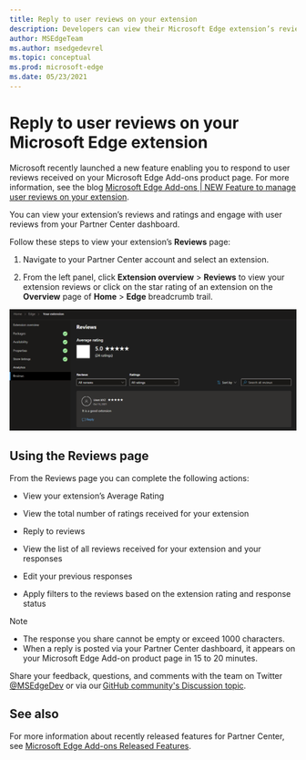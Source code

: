 ```yaml
---
title: Reply to user reviews on your extension
description: Developers can view their Microsoft Edge extension’s reviews and ratings and respond to user reviews from the Partner Center dashboard.
author: MSEdgeTeam
ms.author: msedgedevrel
ms.topic: conceptual
ms.prod: microsoft-edge
ms.date: 05/23/2021
---
```

# Reply to user reviews on your Microsoft Edge extension


<!-- ====================================================================== -->
Microsoft recently launched a new feature enabling you to respond to user reviews received on your Microsoft Edge Add-ons product page. For more information, see the blog [Microsoft Edge Add-ons | NEW Feature to manage user reviews on your extension](https://techcommunity.microsoft.com/t5/articles/microsoft-edge-add-ons-new-feature-to-manage-user-reviews-on/m-p/3372537).


<!-- ====================================================================== -->
You can view your extension’s reviews and ratings and engage with user reviews from your Partner Center dashboard.


<!-- ====================================================================== -->
Follow these steps to view your extension’s **Reviews** page:

1. Navigate to your Partner Center account and select an extension.

2. From the left panel, click **Extension overview** > **Reviews** to view your extension reviews or click on the star rating of an extension on the **Overview** page of **Home** > **Edge** breadcrumb trail.


<!-- ====================================================================== -->
![Microsoft Partner Center reviews feature](media\user-reviews.png) 


<!-- ====================================================================== -->
## Using the Reviews page

From the Reviews page you can complete the following actions:

* View your extension’s Average Rating

* View the total number of ratings received for your extension

* Reply to reviews

* View the list of all reviews received for your extension and your responses

* Edit your previous responses

* Apply filters to the reviews based on the extension rating and response status


<!-- ====================================================================== -->
> [!NOTE]
> * The response you share cannot be empty or exceed 1000 characters.
> * When a reply is posted via your Partner Center dashboard, it appears on your Microsoft Edge Add-on product page in 15 to 20 minutes.


<!-- ====================================================================== -->
Share your feedback, questions, and comments with the team on Twitter [@MSEdgeDev](https://twitter.com/msedgedev/) or via our [GitHub community's Discussion topic](https://github.com/microsoft/MicrosoftEdge-Extensions/discussions/18).


<!-- ====================================================================== -->
## See also

For more information about recently released features for Partner Center, see [Microsoft Edge Add-ons Released Features](..\whats-new\released-features.md).
